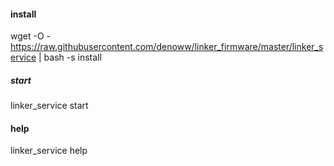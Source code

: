 #### install

wget -O - https://raw.githubusercontent.com/denoww/linker_firmware/master/linker_service | bash -s install

##### start

linker_service start

#### help

linker_service help
